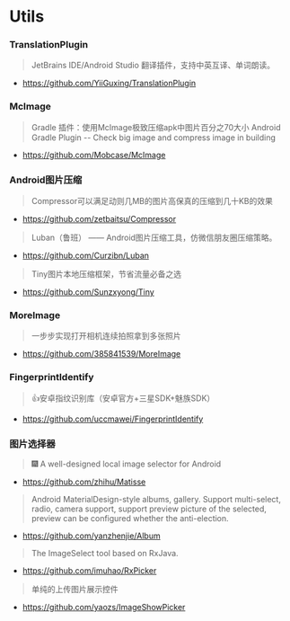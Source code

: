 
# Utils

### TranslationPlugin
> JetBrains IDE/Android Studio 翻译插件，支持中英互译、单词朗读。
* https://github.com/YiiGuxing/TranslationPlugin

### McImage
> Gradle 插件：使用McImage极致压缩apk中图片百分之70大小 Android Gradle Plugin -- Check big image and compress image in building
*  https://github.com/Mobcase/McImage

### Android图片压缩
> Compressor可以满足动则几MB的图片高保真的压缩到几十KB的效果
* https://github.com/zetbaitsu/Compressor
> Luban（鲁班） —— Android图片压缩工具，仿微信朋友圈压缩策略。
* https://github.com/Curzibn/Luban
> Tiny图片本地压缩框架，节省流量必备之选
* https://github.com/Sunzxyong/Tiny

### MoreImage
> 一步步实现打开相机连续拍照拿到多张照片
* https://github.com/385841539/MoreImage

### FingerprintIdentify
> :+1:安卓指纹识别库（安卓官方+三星SDK+魅族SDK）
* https://github.com/uccmawei/FingerprintIdentify

### 图片选择器
> :fireworks: A well-designed local image selector for Android
* https://github.com/zhihu/Matisse

> Android MaterialDesign-style albums, gallery. Support multi-select, radio, camera support, support preview picture of the selected, preview can be configured whether the anti-election.
* https://github.com/yanzhenjie/Album

> The ImageSelect tool based on RxJava.
* https://github.com/imuhao/RxPicker

> 单纯的上传图片展示控件
* https://github.com/yaozs/ImageShowPicker
